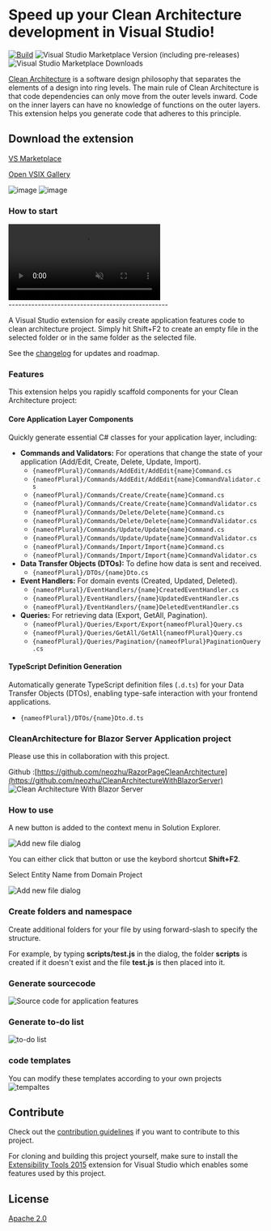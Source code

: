 # Speed up your Clean Architecture development in Visual Studio!

[![Build](https://github.com/neozhu/CleanArchitectureCodeGenerator/actions/workflows/build.yml/badge.svg)](https://github.com/neozhu/CleanArchitectureCodeGenerator/actions/workflows/build.yml)
![Visual Studio Marketplace Version (including pre-releases)](https://img.shields.io/visual-studio-marketplace/v/neozhu.247365)
![Visual Studio Marketplace Downloads](https://img.shields.io/visual-studio-marketplace/d/neozhu.247365?label=Downloads)

[Clean Architecture](https://blog.cleancoder.com/uncle-bob/2012/08/13/the-clean-architecture.html) is a software design philosophy that separates the elements of a design into ring levels. The main rule of Clean Architecture is that code dependencies can only move from the outer levels inward. Code on the inner layers can have no knowledge of functions on the outer layers. This extension helps you generate code that adheres to this principle.

## Download the extension

[VS Marketplace](https://marketplace.visualstudio.com/items?itemName=neozhu.247365)

[Open VSIX Gallery](https://www.vsixgallery.com/extension/CleanArchitecture_CodeGenerator_BlazorApp)

![image](https://github.com/neozhu/CleanArchitectureCodeGenerator/assets/1549611/fbcce4ee-f14a-47c5-8dd3-37503f4ec52e)
![image](https://github.com/neozhu/CleanArchitectureCodeGenerator/assets/1549611/72b3800a-58e5-4853-ba7e-f1d7a46286be)


### How to start

<div><video controls src="https://user-images.githubusercontent.com/1549611/197116874-f28414ca-7fc1-463a-b887-0754a5bb3e01.mp4" muted="false"></video></div>
-------------------------------------------------

A Visual Studio extension for easily create application features code  to clean architecture project. Simply hit Shift+F2 to create an empty file in the
selected folder or in the same folder as the selected file.

See the [changelog](CHANGELOG.md) for updates and roadmap.


### Features

This extension helps you rapidly scaffold components for your Clean Architecture project:

#### Core Application Layer Components
Quickly generate essential C# classes for your application layer, including:

*   **Commands and Validators:** For operations that change the state of your application (Add/Edit, Create, Delete, Update, Import).
    *   `{nameofPlural}/Commands/AddEdit/AddEdit{name}Command.cs`
    *   `{nameofPlural}/Commands/AddEdit/AddEdit{name}CommandValidator.cs`
    *   `{nameofPlural}/Commands/Create/Create{name}Command.cs`
    *   `{nameofPlural}/Commands/Create/Create{name}CommandValidator.cs`
    *   `{nameofPlural}/Commands/Delete/Delete{name}Command.cs`
    *   `{nameofPlural}/Commands/Delete/Delete{name}CommandValidator.cs`
    *   `{nameofPlural}/Commands/Update/Update{name}Command.cs`
    *   `{nameofPlural}/Commands/Update/Update{name}CommandValidator.cs`
    *   `{nameofPlural}/Commands/Import/Import{name}Command.cs`
    *   `{nameofPlural}/Commands/Import/Import{name}CommandValidator.cs`
*   **Data Transfer Objects (DTOs):** To define how data is sent and received.
    *   `{nameofPlural}/DTOs/{name}Dto.cs`
*   **Event Handlers:** For domain events (Created, Updated, Deleted).
    *   `{nameofPlural}/EventHandlers/{name}CreatedEventHandler.cs`
    *   `{nameofPlural}/EventHandlers/{name}UpdatedEventHandler.cs`
    *   `{nameofPlural}/EventHandlers/{name}DeletedEventHandler.cs`
*   **Queries:** For retrieving data (Export, GetAll, Pagination).
    *   `{nameofPlural}/Queries/Export/Export{nameofPlural}Query.cs`
    *   `{nameofPlural}/Queries/GetAll/GetAll{nameofPlural}Query.cs`
    *   `{nameofPlural}/Queries/Pagination/{nameofPlural}PaginationQuery.cs`

#### TypeScript Definition Generation
Automatically generate TypeScript definition files (`.d.ts`) for your Data Transfer Objects (DTOs), enabling type-safe interaction with your frontend applications.
*   `{nameofPlural}/DTOs/{name}Dto.d.ts`

### CleanArchitecture for Blazor Server Application project
Please use this in collaboration with this project.

Github :[https://github.com/neozhu/RazorPageCleanArchitecture](https://github.com/neozhu/CleanArchitectureWithBlazorServer)
![Clean Architecture With Blazor Server](https://raw.githubusercontent.com/neozhu/CleanArchitectureWithBlazorServer/main/doc/page.png)

### How to use

A new button is added to the context menu in Solution Explorer.

![Add new file dialog](art/menu1.png)

You can either click that button or use the keybord shortcut **Shift+F2**.

Select Entity Name from Domain Project

![Add new file dialog](art/dialog1.png)

### Create folders and namespace

Create additional folders for your file by using forward-slash to
specify the structure.

For example, by typing **scripts/test.js** in the dialog, the
folder **scripts** is created if it doesn't exist and the file
**test.js** is then placed into it.

### Generate sourcecode
![Source code for application features](art/code.png)

### Generate to-do list
![to-do list](art/task-list.png)

### code templates
You can modify these templates according to your own projects
![tempaltes](art/template.png)

## Contribute
Check out the [contribution guidelines](.github/CONTRIBUTING.md)
if you want to contribute to this project.

For cloning and building this project yourself, make sure
to install the
[Extensibility Tools 2015](https://marketplace.visualstudio.com/items?itemName=MadsKristensen.ExtensibilityTools)
extension for Visual Studio which enables some features
used by this project.

## License
[Apache 2.0](LICENSE)
